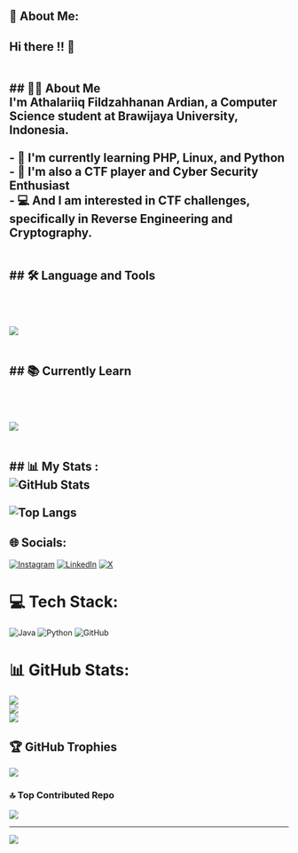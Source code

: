 ## 💫 About Me:
## Hi there !! 👋<br><br><br>## 👨‍💻 About Me<br>I'm **Athalariiq Fildzahhanan Ardian**, a Computer Science student at **Brawijaya University, Indonesia**.<br><br>- 🌱 I'm currently learning **PHP, Linux, and Python**  <br>- 🎯 I'm also a **CTF player and Cyber Security Enthusiast**<br>- 💻 And I am interested in CTF challenges, specifically in **Reverse Engineering and Cryptography**. <br><br><br>## 🛠️ Language and Tools  <br><br><p align="left">   <br>  <img src="https://skillicons.dev/icons?i=html,css,js,java,python,linux,github" />  <br><br><br>## 📚 Currently Learn  <br><br><p align="left">  <br>  <img src="https://skillicons.dev/icons?i=python,js,linux,php" />  <br><br><br>## 📊 My Stats :<br>![GitHub Stats](https://github-readme-stats.vercel.app/api?username=AriqArdian12&show_icons=true&theme=tokyonight)<br><br>![Top Langs](https://github-readme-stats.vercel.app/api/top-langs/?username=AriqArdian12&layout=compact&theme=tokyonight)


## 🌐 Socials:
[![Instagram](https://img.shields.io/badge/Instagram-%23E4405F.svg?logo=Instagram&logoColor=white)](https://www.instagram.com/ariqardiann?igsh=MXdnMWVyNGRvcGExbA%3D%3D&utm_source=qr) [![LinkedIn](https://img.shields.io/badge/LinkedIn-%230077B5.svg?logo=linkedin&logoColor=white)](https://www.linkedin.com/in/athalariiq-fildzahhanan-ardian-959790322/) [![X](https://img.shields.io/badge/X-black.svg?logo=X&logoColor=white)](https://x.com/lilroqq?s=11) 

# 💻 Tech Stack:
![Java](https://img.shields.io/badge/java-%23ED8B00.svg?style=for-the-badge&logo=openjdk&logoColor=white) ![Python](https://img.shields.io/badge/python-3670A0?style=for-the-badge&logo=python&logoColor=ffdd54) ![GitHub](https://img.shields.io/badge/github-%23121011.svg?style=for-the-badge&logo=github&logoColor=white)
# 📊 GitHub Stats:
![](https://github-readme-stats.vercel.app/api?username=AriqArdian12&theme=gotham&hide_border=false&include_all_commits=false&count_private=false)<br/>
![](https://nirzak-streak-stats.vercel.app/?user=AriqArdian12&theme=gotham&hide_border=false)<br/>
![](https://github-readme-stats.vercel.app/api/top-langs/?username=AriqArdian12&theme=gotham&hide_border=false&include_all_commits=false&count_private=false&layout=compact)

## 🏆 GitHub Trophies
![](https://github-profile-trophy.vercel.app/?username=AriqArdian12&theme=radical&no-frame=false&no-bg=true&margin-w=4)

### 🔝 Top Contributed Repo
![](https://github-contributor-stats.vercel.app/api?username=AriqArdian12&limit=5&theme=radical&combine_all_yearly_contributions=true)

---
[![](https://visitcount.itsvg.in/api?id=AriqArdian12&icon=0&color=0)](https://visitcount.itsvg.in)

